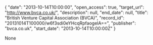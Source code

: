 {
  "date": "2013-10-14T10:00:00", 
  "open_access": true, 
  "target_url": "http://www.bvca.co.uk/", 
  "description": null, 
  "end_date": null, 
  "title": "British Venture Capital Association (BVCA)", 
  "record_id": "20131014T100000/w6f3sdi0eYHcqRpfaogelA==", 
  "publisher": "bvca.co.uk", 
  "start_date": "2013-10-14T10:00:00Z"
}

None